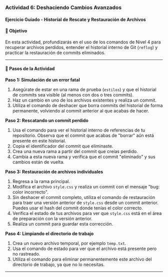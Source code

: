 ### Actividad 6: Deshaciendo Cambios Avanzados

#### Ejercicio Guiado - Historial de Rescate y Restauración de Archivos

#### 🎯 Objetivo
En esta actividad, profundizarás en el uso de los comandos de Nivel 4 para recuperar archivos perdidos, entender el historial interno de Git (`reflog`) y practicar la restauración de commits eliminados.

---

#### 🚀 Pasos de la Actividad

**Paso 1: Simulación de un error fatal**

1.  Asegúrate de estar en una rama de prueba (`estilos`) y que el historial de commits sea visible (al menos con dos o tres commits).
2.  Haz un cambio en uno de los archivos existentes y realiza un commit.
3.  Utiliza el comando de deshacer que borra commits del historial de forma permanente, volviendo al commit anterior al que acabas de hacer.

**Paso 2: Rescatando un commit perdido**

1.  Usa el comando para ver el historial interno de referencias de tu repositorio. Observa que el commit que acabas de "borrar" aún está presente en este historial.
2.  Copia el identificador del commit que eliminaste.
3.  Crea una nueva rama a partir del commit que creías perdido.
4.  Cambia a esta nueva rama y verifica que el commit "eliminado" y sus cambios están de vuelta.

**Paso 3: Restauración de archivos individuales**

1.  Regresa a la rama principal.
2.  Modifica el archivo `style.css` y realiza un commit con el mensaje "bug: color incorrecto".
3.  Sin deshacer el commit completo, utiliza el comando de restauración para traer una versión anterior de `style.css` desde un commit anterior. Puedes usar el hash del commit donde tenías el color correcto.
4.  Verifica el estado de tus archivos para ver que `style.css` está en el área de preparación con la versión anterior.
5.  Realiza un commit para guardar esta corrección.

**Paso 4: Limpiando el directorio de trabajo**

1.  Crea un nuevo archivo temporal, por ejemplo `temp.txt`.
2.  Usa el comando de estado para ver que el archivo está presente pero no rastreado.
3.  Utiliza el comando para eliminar permanentemente este archivo del directorio de trabajo, ya que no lo necesitas.

---